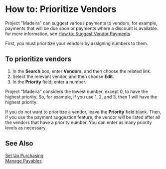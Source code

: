 <properties
                pageTitle="How to: Prioritize Vendors| Project “Madeira”"
                description="How to: Prioritize Vendors"
                services=""
                documentationCenter="Madeira"
                authors="SorenGP"/>

# How to: Prioritize Vendors
Project "Madeira" can suggest various payments to vendors, for example, payments that will be due soon or payments where a discount is available. for more information, see [How to: Suggest Vendor Payments](payables-how-suggest-vendor-payments.md).

First, you must prioritize your vendors by assigning numbers to them.

## To prioritize vendors
1. In the **Search** box, enter **Vendors**, and then choose the related link.
2. Select the relevant vendor, and then choose **Edit**.
3. In the **Priority** field, enter a number.

Project "Madeira" considers the lowest number, except 0, to have the highest priority. So, for example, if you use 1, 2, and 3, then 1 will have the highest priority.

If you do not want to prioritize a vendor, leave the **Priority** field blank. Then, if you use the payment suggestion feature, the vendor will be listed after all the vendors that have a priority number. You can enter as many priority levels as necessary.

## See Also
[Set Up Purchasing](purchasing-setup-purchasing.md)  
[Manage Payables](payables-manage-payables.md)
